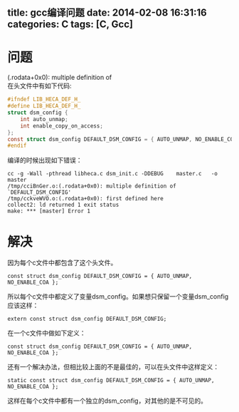 title: gcc编译问题
date: 2014-02-08 16:31:16
categories: C
tags: [C, Gcc]
---
# 问题
(.rodata+0x0): multiple definition of   
在头文件中有如下代码:

```c
#ifndef LIB_HECA_DEF_H_
#define LIB_HECA_DEF_H_
struct dsm_config {
    int auto_unmap;
    int enable_copy_on_access;
};
const struct dsm_config DEFAULT_DSM_CONFIG = { AUTO_UNMAP, NO_ENABLE_COA };
#endif
```
编译的时候出现如下错误：
```
cc -g -Wall -pthread libheca.c dsm_init.c -DDEBUG    master.c   -o master
/tmp/cciBnGer.o:(.rodata+0x0): multiple definition of `DEFAULT_DSM_CONFIG'
/tmp/cckveWVO.o:(.rodata+0x0): first defined here
collect2: ld returned 1 exit status
make: *** [master] Error 1
```

<!-- more -->
# 解决
因为每个c文件中都包含了这个头文件。
```
const struct dsm_config DEFAULT_DSM_CONFIG = { AUTO_UNMAP, NO_ENABLE_COA };
```

所以每个c文件中都定义了变量dsm_config。如果想只保留一个变量dsm_config应该这样：
```
extern const struct dsm_config DEFAULT_DSM_CONFIG;
```
在一个c文件中做如下定义：
```
const struct dsm_config DEFAULT_DSM_CONFIG = { AUTO_UNMAP, NO_ENABLE_COA };
```

还有一个解决办法，但相比较上面的不是最佳的，可以在头文件中这样定义：
```
static const struct dsm_config DEFAULT_DSM_CONFIG = { AUTO_UNMAP, NO_ENABLE_COA };
```
这样在每个c文件中都有一个独立的dsm_config，对其他的是不可见的。
